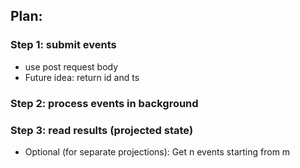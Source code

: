 ## Plan:

### Step 1: submit events

- use post request body
- Future idea: return id and ts

### Step 2: process events in background

### Step 3: read results (projected state)

- Optional (for separate projections): Get n events starting from m
